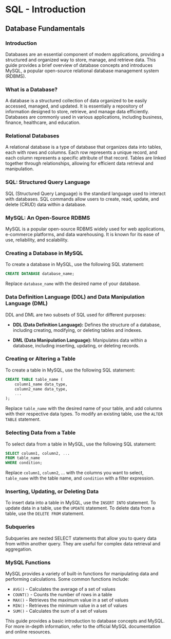 # SQL - Introduction


## Database Fundamentals

### Introduction

Databases are an essential component of modern applications, providing a structured and organized way to store, manage, and retrieve data. This guide provides a brief overview of database concepts and introduces MySQL, a popular open-source relational database management system (RDBMS).

### What is a Database?

A database is a structured collection of data organized to be easily accessed, managed, and updated. It is essentially a repository of information designed to store, retrieve, and manage data efficiently. Databases are commonly used in various applications, including business, finance, healthcare, and education.

### Relational Databases

A relational database is a type of database that organizes data into tables, each with rows and columns. Each row represents a unique record, and each column represents a specific attribute of that record. Tables are linked together through relationships, allowing for efficient data retrieval and manipulation.

### SQL: Structured Query Language

SQL (Structured Query Language) is the standard language used to interact with databases. SQL commands allow users to create, read, update, and delete (CRUD) data within a database.

### MySQL: An Open-Source RDBMS

MySQL is a popular open-source RDBMS widely used for web applications, e-commerce platforms, and data warehousing. It is known for its ease of use, reliability, and scalability.

### Creating a Database in MySQL

To create a database in MySQL, use the following SQL statement:

```sql
CREATE DATABASE database_name;
```

Replace `database_name` with the desired name of your database.

### Data Definition Language (DDL) and Data Manipulation Language (DML)

DDL and DML are two subsets of SQL used for different purposes:

* **DDL (Data Definition Language):** Defines the structure of a database, including creating, modifying, or deleting tables and indexes.

* **DML (Data Manipulation Language):** Manipulates data within a database, including inserting, updating, or deleting records.

### Creating or Altering a Table

To create a table in MySQL, use the following SQL statement:

```sql
CREATE TABLE table_name (
    column1_name data_type,
    column2_name data_type,
    ...
);
```

Replace `table_name` with the desired name of your table, and add columns with their respective data types. To modify an existing table, use the `ALTER TABLE` statement.

### Selecting Data from a Table

To select data from a table in MySQL, use the following SQL statement:

```sql
SELECT column1, column2, ...
FROM table_name
WHERE condition;
```

Replace `column1`, `column2`, ... with the columns you want to select, `table_name` with the table name, and `condition` with a filter expression.

### Inserting, Updating, or Deleting Data

To insert data into a table in MySQL, use the `INSERT INTO` statement. To update data in a table, use the `UPDATE` statement. To delete data from a table, use the `DELETE FROM` statement.

### Subqueries

Subqueries are nested SELECT statements that allow you to query data from within another query. They are useful for complex data retrieval and aggregation.

### MySQL Functions

MySQL provides a variety of built-in functions for manipulating data and performing calculations. Some common functions include:

* `AVG()` - Calculates the average of a set of values
* `COUNT()` - Counts the number of rows in a table
* `MAX()` - Retrieves the maximum value in a set of values
* `MIN()` - Retrieves the minimum value in a set of values
* `SUM()` - Calculates the sum of a set of values

This guide provides a basic introduction to database concepts and MySQL. For more in-depth information, refer to the official MySQL documentation and online resources.
